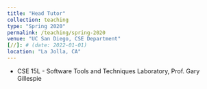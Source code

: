 ```yaml
---
title: "Head Tutor"
collection: teaching
type: "Spring 2020"
permalink: /teaching/spring-2020
venue: "UC San Diego, CSE Department"
[//]: # (date: 2022-01-01)
location: "La Jolla, CA"
---
```

- CSE 15L - Software Tools and Techniques Laboratory, Prof. Gary Gillespie
